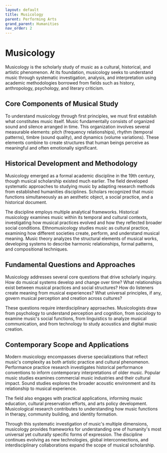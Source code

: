 ```yaml
---
layout: default
title: Musicology
parent: Performing Arts
grand_parent: Humanities
nav_order: 2
---
```


# Musicology

Musicology is the scholarly study of music as a cultural, historical, and artistic phenomenon. At its foundation, musicology seeks to understand music through systematic investigation, analysis, and interpretation using academic methodologies borrowed from fields such as history, anthropology, psychology, and literary criticism.

## Core Components of Musical Study

To understand musicology through first principles, we must first establish what constitutes music itself. Music fundamentally consists of organized sound and silence arranged in time. This organization involves several measurable elements: pitch (frequency relationships), rhythm (temporal patterns), timbre (sound quality), and dynamics (volume variations). These elements combine to create structures that human beings perceive as meaningful and often emotionally significant.

## Historical Development and Methodology

Musicology emerged as a formal academic discipline in the 19th century, though musical scholarship existed much earlier. The field developed systematic approaches to studying music by adapting research methods from established humanities disciplines. Scholars recognized that music functions simultaneously as an aesthetic object, a social practice, and a historical document.

The discipline employs multiple analytical frameworks. Historical musicology examines music within its temporal and cultural contexts, investigating how musical practices evolved and how they reflected broader social conditions. Ethnomusicology studies music as cultural practice, examining how different societies create, perform, and understand musical meaning. Music theory analyzes the structural elements of musical works, developing systems to describe harmonic relationships, formal patterns, and compositional techniques.

## Fundamental Questions and Approaches

Musicology addresses several core questions that drive scholarly inquiry. How do musical systems develop and change over time? What relationships exist between musical practices and social structures? How do listeners create meaning from musical experiences? What universal principles, if any, govern musical perception and creation across cultures?

These questions require interdisciplinary approaches. Musicologists draw from psychology to understand perception and cognition, from sociology to examine music's social functions, from linguistics to analyze musical communication, and from technology to study acoustics and digital music creation.

## Contemporary Scope and Applications

Modern musicology encompasses diverse specializations that reflect music's complexity as both artistic practice and cultural phenomenon. Performance practice research investigates historical performance conventions to inform contemporary interpretations of older music. Popular music studies examines commercial music industries and their cultural impact. Sound studies explores the broader acoustic environment and its relationship to musical experience.

The field also engages with practical applications, informing music education, cultural preservation efforts, and arts policy development. Musicological research contributes to understanding how music functions in therapy, community building, and identity formation.

Through this systematic investigation of music's multiple dimensions, musicology provides frameworks for understanding one of humanity's most universal yet culturally specific forms of expression. The discipline continues evolving as new technologies, global interconnections, and interdisciplinary collaborations expand the scope of musical scholarship.
